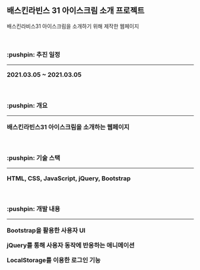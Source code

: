 <h2>배스킨라빈스 31 아이스크림 소개 프로젝트</h2>

<p>배스킨라비스31 아이스크림을 소개하기 위해 제작한 웹페이지</p>
<br>

<h3>:pushpin: 추진 일정</3>
<hr>
<p>2021.03.05 ~ 2021.03.05</p>
<br>

<h3>:pushpin: 개요</3>
<hr>
<p>배스킨라빈스31 아이스크림을 소개하는 웹페이지</p>
<br>

<h3>:pushpin: 기술 스택</3>
<hr>
<p>HTML, CSS, JavaScript, jQuery, Bootstrap</p>
<br>

<h3>:pushpin: 개발 내용</3>
<hr>
<p>Bootstrap을 활용한 사용자 UI </p>
<p>jQuery를 통해 사용자 동작에 반응하는 애니메이션</p>
<p>LocalStorage를 이용한 로그인 기능</p>
<br>
